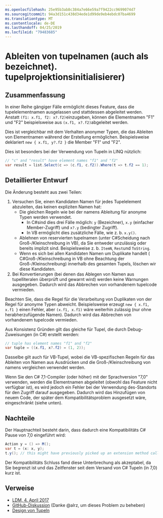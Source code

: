 ```yaml
---
ms.openlocfilehash: 25e95b3ab8c384a7e66e59a7f9422cc9699074d7
ms.sourcegitcommit: 94a3d151c438d34ede1d99de9eb4ebdc07ba4699
ms.translationtype: MT
ms.contentlocale: de-DE
ms.lasthandoff: 04/25/2019
ms.locfileid: "79483685"
---
```

# <a name="infer-tuple-names-aka-tuple-projection-initializers"></a>Ableiten von tupelnamen (auch als bezeichnet). tupelprojektionsinitialisierer)

## <a name="summary"></a>Zusammenfassung
[summary]: #summary

In einer Reihe gängiger Fälle ermöglicht dieses Feature, dass die tupelelementnamen ausgelassen und stattdessen abgeleitet werden. Anstatt `(f1: x.f1, f2: x?.f2)`einzugeben, können die Elementnamen "F1" und "F2" beispielsweise aus `(x.f1, x?.f2)`abgeleitet werden.

Dies ist vergleichbar mit dem Verhalten anonymer Typen, die das Ableiten von Elementnamen während der Erstellung ermöglichen. Beispielsweise deklariert `new { x.f1, y?.f2 }` die Member "F1" und "F2".

Dies ist besonders bei der Verwendung von Tupeln in LINQ nützlich:

```csharp
// "c" and "result" have element names "f1" and "f2"
var result = list.Select(c => (c.f1, c.f2)).Where(t => t.f2 == 1); 
```

## <a name="detailed-design"></a>Detaillierter Entwurf
[design]: #detailed-design

Die Änderung besteht aus zwei Teilen:

1.  Versuchen Sie, einen Kandidaten Namen für jedes Tupelelement abzuleiten, das keinen expliziten Namen hat:
    -   Die gleichen Regeln wie bei der namens Ableitung für anonyme Typen werden verwendet.
        - In C#sind dies drei Fälle möglich: `y` (Bezeichner), `x.y` (einfacher Member-Zugriff) und `x?.y` (bedingter Zugriff).
        - In VB ermöglicht dies zusätzliche Fälle, wie z. b. `x.y()`.
    -   Ablehnen von reservierten tupelnamen (unter C#Scheidung nach Groß-/Kleinschreibung in VB), da Sie entweder unzulässig oder bereits implizit sind. Beispielsweise z. b. `ItemN`, `Rest`und `ToString`.
    -   Wenn es sich bei allen Kandidaten Namen um Duplikate handelt ( C#Groß-/Kleinschreibung in VB ohne Beachtung der Groß-/Kleinschreibung) innerhalb des gesamten Tupels, löschen wir diese Kandidaten.
2.  Bei Konvertierungen (bei denen das Ablegen von Namen aus tupelliteralen überprüft und gewarnt wird) werden keine Warnungen ausgegeben. Dadurch wird das Abbrechen von vorhandenem tupelcode vermieden.

Beachten Sie, dass die Regel für die Verarbeitung von Duplikaten von der Regel für anonyme Typen abweicht. Beispielsweise erzeugt `new { x.f1, x.f1 }` einen Fehler, aber `(x.f1, x.f1)` wäre weiterhin zulässig (nur ohne herabherzufügende Namen). Dadurch wird das Abbrechen von vorhandenem tupelcode vermieden.

Aus Konsistenz Gründen gilt das gleiche für Tupel, die durch Debug-Zuweisungen (in C#) erstellt werden:

```csharp
// tuple has element names "f1" and "f2" 
var tuple = ((x.f1, x?.f2) = (1, 2));
```

Dasselbe gilt auch für VB-Tupel, wobei die VB-spezifischen Regeln für das Ableiten von Namen aus Ausdrücken und die Groß-/Kleinschreibung von namens vergleichen verwendet werden.

Wenn Sie den C# 7,1-Compiler (oder höher) mit der Sprachversion "7,0" verwenden, werden die Elementnamen abgeleitet (obwohl das Feature nicht verfügbar ist), es wird jedoch ein Fehler bei der Verwendung des-Standorts für den Zugriff darauf ausgegeben. Dadurch wird das Hinzufügen von neuem Code, der später dem Kompatibilitätsproblem ausgesetzt wäre, eingeschränkt (siehe unten).

## <a name="drawbacks"></a>Nachteile
[drawbacks]: #drawbacks

Der Hauptnachteil besteht darin, dass dadurch eine Kompatibilitäts C# Pause von 7,0 eingeführt wird:

```csharp
Action y = () => M();
var t = (x: x, y);
t.y(); // this might have previously picked up an extension method called “y”, but would now call the lambda.
```

Der Kompatibilitäts Schluss fand diese Unterbrechung als akzeptabel, da Sie begrenzt ist und das Zeitfenster seit dem Versand von C# Tupeln (in 7,0) kurz ist.

## <a name="references"></a>Verweise
- [LDM, 4. April 2017](https://github.com/dotnet/csharplang/blob/master/meetings/2017/LDM-2017-04-05.md#tuple-names)
- [GitHub-Diskussion](https://github.com/dotnet/csharplang/issues/370) (Danke @alrz, um dieses Problem zu beheben)
- [Design von Tupeln](https://github.com/dotnet/roslyn/blob/master/docs/features/tuples.md)
